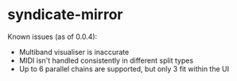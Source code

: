 # syndicate-mirror

Known issues (as of 0.0.4):
- Multiband visualiser is inaccurate
- MIDI isn't handled consistently in different split types
- Up to 6 parallel chains are supported, but only 3 fit within the UI
